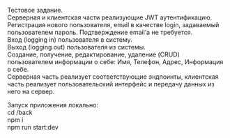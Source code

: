 Тестовое задание.  
Cерверная и клиентская части реализующие JWT аутентификацию.  
Регистрация нового пользователя, email в качестве login, задаваемый пользователем пароль. Подтверждение email’а не требуется.  
Вход (logging in) пользователя в систему.  
Выход (logging out) пользователя из системы.  
Создание, получение, редактирование, удаление (CRUD) пользователем информации о себе: Имя, Телефон, Адрес, Информация о себе.  
Серверная часть реализует соответствующие эндпоинты, клиентская часть реализует пользовательский интерфейс и передачу данных из него на сервер.  

Запуск приложения локально:  
cd /back  
npm i  
npm run start:dev  

